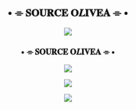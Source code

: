 <h2 align="center">
 • ⌯ 𝐒𝐎𝐔𝐑𝐂𝐄 𝐎𝑳𝐈𝐕𝐄𝐀 ⌯ •
</h2>

<p align="center">
  <img src="https://te.legra.ph/file/b35fd1dfca73b950b1b05.jpg">
</p>

<h3 align="center">
     • ⌯ 𝐒𝐎𝐔𝐑𝐂𝐄 𝐎𝑳𝐈𝐕𝐄𝐀 ⌯ •
</h3>

<p align="center">
<a href="https://telegram.me/ZzZzZl1l"><img src="https://img.shields.io/badge/-DEV%20SuoRce-blue.svg?style=for-the-badge&logo=Telegram"></a>
</p>

<p align="center">
<a href="https://telegram.me/SOURCEOliVEA"><img src="https://img.shields.io/badge/-Support%20Group-blue.svg?style=for-the-badge&logo=Telegram"></a>
</p>

<p align="center">
<a href="https://telegram.me/miika3"><img src="https://img.shields.io/badge/-Support%20Channel-blue.svg?style=for-the-badge&logo=Telegram"></a>
</p
